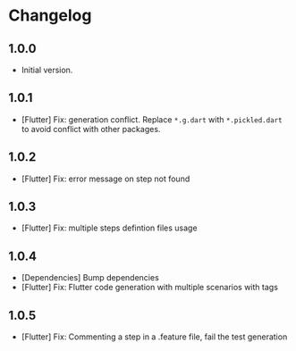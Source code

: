 # Changelog

## 1.0.0

- Initial version.

## 1.0.1

- [Flutter] Fix: generation conflict. Replace `*.g.dart` with `*.pickled.dart` to avoid conflict with other packages.

## 1.0.2

- [Flutter] Fix: error message on step not found

## 1.0.3

- [Flutter] Fix: multiple steps defintion files usage

## 1.0.4

- [Dependencies] Bump dependencies
- [Flutter] Fix: Flutter code generation with multiple scenarios with tags

## 1.0.5

- [Flutter] Fix: Commenting a step in a .feature file, fail the test generation